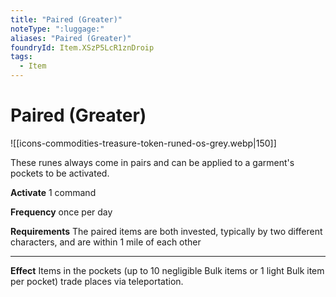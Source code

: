 ```yaml
---
title: "Paired (Greater)"
noteType: ":luggage:"
aliases: "Paired (Greater)"
foundryId: Item.XSzP5LcR1znDroip
tags:
  - Item
---
```


# Paired (Greater)
![[icons-commodities-treasure-token-runed-os-grey.webp|150]]

These runes always come in pairs and can be applied to a garment's pockets to be activated.

**Activate** 1 command

**Frequency** once per day

**Requirements** The paired items are both invested, typically by two different characters, and are within 1 mile of each other

* * *

**Effect** Items in the pockets (up to 10 negligible Bulk items or 1 light Bulk item per pocket) trade places via teleportation.
